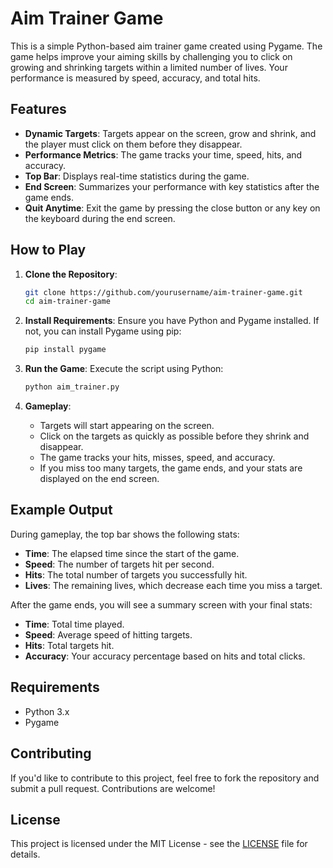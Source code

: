 
# Aim Trainer Game

This is a simple Python-based aim trainer game created using Pygame. The game helps improve your aiming skills by challenging you to click on growing and shrinking targets within a limited number of lives. Your performance is measured by speed, accuracy, and total hits.

## Features

- **Dynamic Targets**: Targets appear on the screen, grow and shrink, and the player must click on them before they disappear.
- **Performance Metrics**: The game tracks your time, speed, hits, and accuracy.
- **Top Bar**: Displays real-time statistics during the game.
- **End Screen**: Summarizes your performance with key statistics after the game ends.
- **Quit Anytime**: Exit the game by pressing the close button or any key on the keyboard during the end screen.

## How to Play

1. **Clone the Repository**:
   ```bash
   git clone https://github.com/yourusername/aim-trainer-game.git
   cd aim-trainer-game
   ```

2. **Install Requirements**:
   Ensure you have Python and Pygame installed. If not, you can install Pygame using pip:
   ```bash
   pip install pygame
   ```

3. **Run the Game**:
   Execute the script using Python:
   ```bash
   python aim_trainer.py
   ```

4. **Gameplay**:
   - Targets will start appearing on the screen.
   - Click on the targets as quickly as possible before they shrink and disappear.
   - The game tracks your hits, misses, speed, and accuracy.
   - If you miss too many targets, the game ends, and your stats are displayed on the end screen.

## Example Output

During gameplay, the top bar shows the following stats:
- **Time**: The elapsed time since the start of the game.
- **Speed**: The number of targets hit per second.
- **Hits**: The total number of targets you successfully hit.
- **Lives**: The remaining lives, which decrease each time you miss a target.

After the game ends, you will see a summary screen with your final stats:
- **Time**: Total time played.
- **Speed**: Average speed of hitting targets.
- **Hits**: Total targets hit.
- **Accuracy**: Your accuracy percentage based on hits and total clicks.

## Requirements

- Python 3.x
- Pygame

## Contributing

If you'd like to contribute to this project, feel free to fork the repository and submit a pull request. Contributions are welcome!

## License

This project is licensed under the MIT License - see the [LICENSE](LICENSE) file for details.
